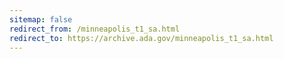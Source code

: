 ```yaml
---
sitemap: false 
redirect_from: /minneapolis_t1_sa.html 
redirect_to: https://archive.ada.gov/minneapolis_t1_sa.html 
---
```

